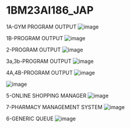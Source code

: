 # 1BM23AI186_JAP
1A-GYM PROGRAM OUTPUT
![image](https://github.com/user-attachments/assets/f28d6a10-13f7-4a6f-8517-9262cc15af5c)

1B-PROGRAM OUTPUT
![image](https://github.com/user-attachments/assets/fc6ece18-d06a-47ce-b767-2918857cfcfa)

2-PROGRAM OUTPUT
![image](https://github.com/user-attachments/assets/cac8119c-dd7b-4c30-86cb-aec30424707a)

3a,3b-PROGRAM OUTPUT
![image](https://github.com/user-attachments/assets/fba7ec08-0eb7-45a9-9849-5c1425dc7d57)

4A,4B-PROGRAM OUTPUT
![image](https://github.com/user-attachments/assets/0ccc826d-fd06-4e92-90ea-93b0f8191e77)

![image](https://github.com/user-attachments/assets/d966858a-7f21-4aa0-b413-44ac78661686)

5-ONLINE SHOPPING MANAGER
![image](https://github.com/user-attachments/assets/dc972047-b09b-411f-8c4f-d36f8109d893)

7-PHARMACY MANAGEMENT SYSTEM
![image](https://github.com/user-attachments/assets/8ac92de1-02e3-4c78-858d-c242cd00f063)

6-GENERIC QUEUE
![image](https://github.com/user-attachments/assets/4c239f0c-c4da-4c02-95d4-313a18fbabea)



